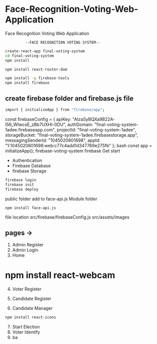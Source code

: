 # Face-Recognition-Voting-Web-Application
Face Recognition Voting Web Application

             --FACE RECOGNITION VOTING SYSTEM--

```bash
create-react-app final-voting-system
cd final-voting-system
npm install

npm install react-router-dom

npm install -g firebase-tools
npm install firebase
```



## create firebase folder and firebase.js file
```bash
import { initializeApp } from "firebase/app";
```
const firebaseConfig = {
  apiKey: "AIzaSyBQXa9B22A-I56_WIwcsE_zBb7UXHl-0DU",
  authDomain: "final-voting-system-1adee.firebaseapp.com",
  projectId: "final-voting-system-1adee",
  storageBucket: "final-voting-system-1adee.firebasestorage.app",
  messagingSenderId: "1045020801698",
  appId: "1:1045020801698:web:c77c4add1d347769e275fb"
};
bash
const app = initializeApp();
firebase-voting-system
firebase Get start
* Authentication
* Firebase Database
* firebase Storage

```bash
firebase login
firebase init
firebase deploy
```

public folder add to face-api.js Module folder
```bash
npm install face-api.js
```
file location
src/firebase/firebaseConfig.js
src/assets/images



## pages ->
1. Admin Register
2. Admin Login
3. Home 

# npm install react-webcam
4. Voter Register

5. Candidate Register
6. Candidate Manager

```bash
npm install react-icons
```
7. Start Election
8. Voter Identify
9. ba



